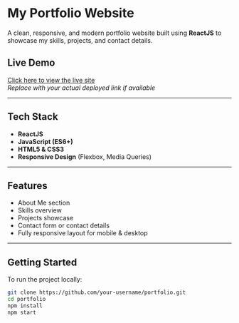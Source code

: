 #  My Portfolio Website

A clean, responsive, and modern portfolio website built using **ReactJS** to showcase my skills, projects, and contact details.

##  Live Demo

[Click here to view the live site](https://your-username.github.io/portfolio)  
*Replace with your actual deployed link if available*

---

##  Tech Stack

- **ReactJS**
- **JavaScript (ES6+)**
- **HTML5 & CSS3**
- **Responsive Design** (Flexbox, Media Queries)

---

##  Features

-  About Me section
-  Skills overview
-  Projects showcase
-  Contact form or contact details
- Fully responsive layout for mobile & desktop

---

##  Getting Started

To run the project locally:

```bash
git clone https://github.com/your-username/portfolio.git
cd portfolio
npm install
npm start
